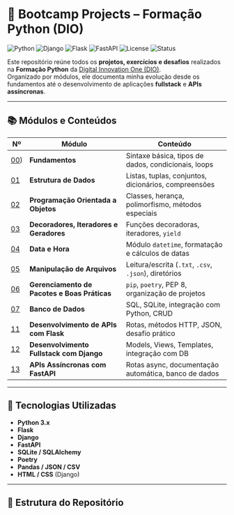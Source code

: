 # 🐍 Bootcamp Projects – Formação Python (DIO)

![Python](https://img.shields.io/badge/Python-3.x-blue?logo=python)
![Django](https://img.shields.io/badge/Django-Framework-green?logo=django)
![Flask](https://img.shields.io/badge/Flask-API-black?logo=flask)
![FastAPI](https://img.shields.io/badge/FastAPI-ASGI-success?logo=fastapi)
![License](https://img.shields.io/badge/license-MIT-lightgrey)
![Status](https://img.shields.io/badge/status-Em%20Desenvolvimento-yellow)

Este repositório reúne todos os **projetos, exercícios e desafios** realizados na **Formação Python** da [Digital Innovation One (DIO)](https://www.dio.me/).  
Organizado por módulos, ele documenta minha evolução desde os fundamentos até o desenvolvimento de aplicações **fullstack** e **APIs assíncronas**.

---

## 📚 Módulos e Conteúdos

| Nº  | Módulo | Conteúdo |
|-----|--------|----------|
| [00](./[00-fundamentos)) | **Fundamentos** | Sintaxe básica, tipos de dados, condicionais, loops |
| [01](./01-estrutura-de-dados) | **Estrutura de Dados** | Listas, tuplas, conjuntos, dicionários, compreensões |
| [02](./02-poo) | **Programação Orientada a Objetos** | Classes, herança, polimorfismo, métodos especiais |
| [03](./03-decoradores-iteradores-geradores) | **Decoradores, Iteradores e Geradores** | Funções decoradoras, iteradores, `yield` |
| [04](./04-data-hora) | **Data e Hora** | Módulo `datetime`, formatação e cálculos de datas |
| [05](./05-manipulacao-arquivos) | **Manipulação de Arquivos** | Leitura/escrita (`.txt`, `.csv`, `.json`), diretórios |
| [06](./06-gerenciamento-pacotes-boas-praticas) | **Gerenciamento de Pacotes e Boas Práticas** | `pip`, `poetry`, PEP 8, organização de projetos |
| [07](./07-banco-dados) | **Banco de Dados** | SQL, SQLite, integração com Python, CRUD |
| [11](./11-flask-api-desafio) | **Desenvolvimento de APIs com Flask** | Rotas, métodos HTTP, JSON, desafio prático |
| [12](./12-django-fullstack) | **Desenvolvimento Fullstack com Django** | Models, Views, Templates, integração com DB |
| [13](./13-fastapi-assincrono) | **APIs Assíncronas com FastAPI** | Rotas async, documentação automática, banco de dados |

---

## 🚀 Tecnologias Utilizadas
- **Python 3.x**
- **Flask**
- **Django**
- **FastAPI**
- **SQLite / SQLAlchemy**
- **Poetry**
- **Pandas / JSON / CSV**
- **HTML / CSS** (Django)

---

## 📂 Estrutura do Repositório
